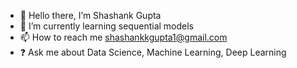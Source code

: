 - 👋 Hello there, I’m Shashank Gupta
- 🌱 I’m currently learning sequential models
- 📫 How to reach me shashankkgupta1@gmail.com
- ❓ Ask me about Data Science, Machine Learning, Deep Learning
<!---
shashankkgupta1/shashankkgupta1 is a ✨ special ✨ repository because its `README.md` (this file) appears on your GitHub profile.
You can click the Preview link to take a look at your changes.
--->
